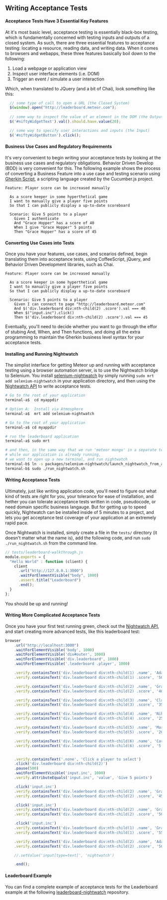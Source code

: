 ## Writing Acceptance Tests  


#### Acceptance Tests Have 3 Essential Key Features
At it's most basic level, acceptance testing is essentially black-box testing, which is fundamentally concerned with testing inputs and outputs of a closed system.  As such, there are three essential features to acceptance testing:  locating a resource, reading data, and writing data.  When it comes to browsers and webapps, these three features basically boil down to the following:  

1.  Load a webpage or application view
2.  Inspect user interface elements (i.e. DOM)  
3.  Trigger an event / simulate a user interaction  


Which, when translated to JQuery (and a bit of Chai), look something like this:
````js
  // some type of call to open a URL (the Closed System)
  $(window).open("http://leaderboard.meteor.com");  
  
  // some way to inspect the value of an element in the DOM (the Output)
  $('#niftyWidgetText').val().should.have.value(20);

  // some way to specify user interactions and inputs (the Input)
  $('#niftyWidgetButton').click();
````  


#### Business Use Cases and Regulatory Requirements  
It's very convenient to begin writing your acceptance tests by looking at the business use cases and regulatory obligations.  Behavior Driven Develop (BDD) is very convenient for this. The following example shows the process of converting a Business Feature into a use case and testing scenario using [Gherkin Script](http://docs.behat.org/guides/1.gherkin.html), a scripting language created by the Cucumber.js project.

````feature  
Feature: Player score can be increased manually

  As a score keeper in some hyperthetical game
  I want to manually give a player five points
  So that I can publicly display a up-to-date scoreboard

  Scenario: Give 5 points to a player
    Given I authenticate
    And "Grace Hopper" has a score of 40
    When I give "Grace Hopper" 5 points
    Then "Grace Hopper" has a score of 45
````


#### Converting Use Cases into Tests  
Once you have your features, use cases, and scearios defined, begin translating them into acceptance tests, using CoffeeScript, jQuery, and Behavior Driven Development libraries, such as Chai. 

````feature  
Feature: Player score can be increased manually

  As a score keeper in some hyperthetical game
  I want to manually give a player five points
  So that I can publicly display a up-to-date scoreboard

  Scenario: Give 5 points to a player
    Given I can connect to page "http://leaderboard.meteor.com"
    And $('div.leaderboard div:nth-child(2) .score').val === 40
    When $("input.inc").click()
    Then $('div.leaderboard div:nth-child(2) .score').val === 45
````

Eventually, you'll need to decide whether you want to go through the effor of stubing And, When, and Then functions, and doing all the extra programming to maintain the Gherkin business level syntax for your acceptance tests.


#### Installing and Running Nightwatch  

The simplist interface for getting Meteor up and running with acceptance testing using a browser automation server, is to use the Nightwatch bridge to Selenium.  You install [selenium-nightwatch](http://github.com/awatson1978/selenium-nightwatch.git) by simply running ``sudo mrt add selenium-nightwatch`` in your application directory, and then using the [Nightwatch API](http://nightwatchjs.org/api) to write acceptance tests.  

````sh
# Go to the root of your application
terminal-a$  cd myappdir

# Option A:  Install via Atmosphere
terminal-a$  mrt add selenium-nightwatch

# Go to the root of your application
terminal-a$ cd myappdir

# run the leaderboard application
terminal-a$ sudo mrt

# and then, in the same way that we run 'meteor mongo' in a separate terminal
# while our application is already running,
# we want to open up a new terminal, and run nightwatch
terminal-b$ ln -s packages/selenium-nightwatch/launch_nightwatch_from_app_root.sh run_nightwatch.sh
terminal-b$ sudo ./run_nightwatch.sh
````

#### Writing Acceptance Tests  

Ultimately, just like writing application code, you'll need to figure out what kind of tests are right for you, your tolerance for ease of installation, and hether you can tolerate acceptance tests written in code, pseudocode, or need domain specific business langauge.  But for getting up to speed quickly, Nightwatch can be installed inside of 5 minutes to a project, and lets you get acceptance test coverage of your application at an extremely rapid pace.


Once Nightwatch is installed, simply create a file in the ``tests/`` directory (it doesn't matter what the name is), add the following code, and run ``sudo ./run_nightwatch.sh`` from the command line.  
````js
// tests/leaderboard-walkthrough.js
module.exports = {
  "Hello World" : function (client) {
    client
      .url("http://127.0.0.1:3000")
      .waitForElementVisible("body", 1000)
      .assert.title("Leaderboard")
      .end();
  }
};
````

You should be up and running!

####  Writing More Complicated Acceptance Tests

Once you have your first test running green, check out the [Nightwatch API](http://nightwatchjs.org/api#assert-attributeEquals), and start creating more advanced tests, like this leaderboard test:

````js
browser
    .url("http://localhost:3000")
    .waitForElementVisible('body', 1000)
    .waitForElementVisible('div#outer', 1000)
    .waitForElementVisible('div.leaderboard', 1000)
    .waitForElementVisible('.leaderboard .player', 1000)

    .verify.containsText('div.leaderboard div:nth-child(1) .name', 'Ada Lovelace')
    .verify.containsText('div.leaderboard div:nth-child(1) .score', '50')

    .verify.containsText('div.leaderboard div:nth-child(2) .name', 'Grace Hopper')
    .verify.containsText('div.leaderboard div:nth-child(2) .score', '40')

    .verify.containsText('div.leaderboard div:nth-child(3) .name', 'Claude Shannon')
    .verify.containsText('div.leaderboard div:nth-child(3) .score', '35')

    .verify.containsText('div.leaderboard div:nth-child(4) .name', 'Nikola Tesla')
    .verify.containsText('div.leaderboard div:nth-child(4) .score', '25')

    .verify.containsText('div.leaderboard div:nth-child(5) .name', 'Marie Curie')
    .verify.containsText('div.leaderboard div:nth-child(5) .score', '20')

    .verify.containsText('div.leaderboard div:nth-child(6) .name', 'Carl Friedrich Gauss')
    .verify.containsText('div.leaderboard div:nth-child(6) .score', '5')


    .verify.containsText('.none', 'Click a player to select')
    .click('div.leaderboard div:nth-child(2)')
    .pause(500)
    .waitForElementVisible('input.inc', 1000)
    .verify.attributeEquals('input.inc', 'value', 'Give 5 points')

    .click('input.inc')
    .verify.containsText('div.leaderboard div:nth-child(2) .name', 'Grace Hopper')
    .verify.containsText('div.leaderboard div:nth-child(2) .score', '45')

    .click('input.inc')
    .verify.containsText('div.leaderboard div:nth-child(2) .name', 'Grace Hopper')
    .verify.containsText('div.leaderboard div:nth-child(2) .score', '50')

    .click('input.inc')
    .verify.containsText('div.leaderboard div:nth-child(1) .name', 'Grace Hopper')
    .verify.containsText('div.leaderboard div:nth-child(1) .score', '55')

    .verify.containsText('div.leaderboard div:nth-child(2) .name', 'Ada Lovelace')
    .verify.containsText('div.leaderboard div:nth-child(2) .score', '50')

    //.setValue('input[type=text]', 'nightwatch')

    .end();
````

#### Leaderboard Example  

You can find a complete example of acceptance tests for the Leaderboard example at the following [leaderboard-nightwatch](https://github.com/awatson1978/leaderboard-nightwatch) repository.



